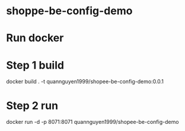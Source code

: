 # shoppe-be-config-demo

# Run docker
# Step 1 build
docker build . -t quannguyen1999/shopee-be-config-demo:0.0.1

# Step 2 run
docker run -d -p 8071:8071 quannguyen1999/shopee-be-config-demo

